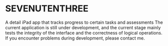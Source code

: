 # SEVENUTENTHREE
A detail iPad app that tracks progress to certain tasks and assessments  The current application is still under development, and the current stage mainly tests the integrity of the interface and the correctness of logical operations. If you encounter problems during development, please contact me.
